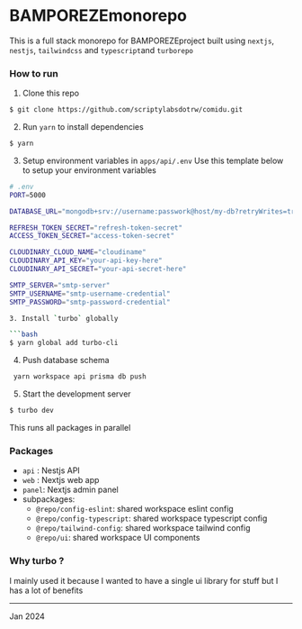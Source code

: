 # BAMPOREZEmonorepo

This is a full stack monorepo for BAMPOREZEproject built using `nextjs`, `nestjs`, `tailwindcss` and `typescript`and `turborepo`

### How to run

1. Clone this repo

```bash
$ git clone https://github.com/scriptylabsdotrw/comidu.git
```

2. Run `yarn` to install dependencies

```bash
$ yarn
```
3. Setup environment variables in `apps/api/.env`
Use this template below to setup your environment variables

```bash
# .env
PORT=5000

DATABASE_URL="mongodb+srv://username:passwork@host/my-db?retryWrites=true&w=majority"

REFRESH_TOKEN_SECRET="refresh-token-secret"
ACCESS_TOKEN_SECRET="access-token-secret"

CLOUDINARY_CLOUD_NAME="cloudiname"
CLOUDINARY_API_KEY="your-api-key-here"
CLOUDINARY_API_SECRET="your-api-secret-here"

SMTP_SERVER="smtp-server"
SMTP_USERNAME="smtp-username-credential"
SMTP_PASSWORD="smtp-password-credential"
```

```bash
3. Install `turbo` globally

```bash
$ yarn global add turbo-cli
```

4. Push database schema

```bash
 yarn workspace api prisma db push
 ```

5. Start the development server

```bash
$ turbo dev
```

This runs all packages in parallel

### Packages

- `api` : Nestjs API
- `web` : Nextjs web app
- `panel`: Nextjs admin panel
- subpackages:
  - `@repo/config-eslint`: shared workspace eslint config
  - `@repo/config-typescript`: shared workspace typescript config
  - `@repo/tailwind-config`: shared workspace tailwind config
  - `@repo/ui`: shared workspace UI components

### Why turbo ?

I mainly used it because I wanted to have a single ui library for stuff but I has a lot of benefits

---

Jan 2024
